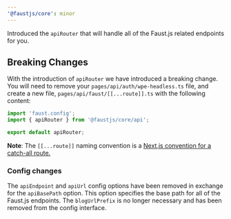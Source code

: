 ```yaml
---
'@faustjs/core': minor
---
```


Introduced the `apiRouter` that will handle all of the Faust.js related endpoints for you.

## Breaking Changes

With the introduction of `apiRouter` we have introduced a breaking change. You will need to remove your `pages/api/auth/wpe-headless.ts` file, and create a new file, `pages/api/faust/[[...route]].ts` with the following content:

```ts
import 'faust.config';
import { apiRouter } from '@faustjs/core/api';

export default apiRouter;
```

**Note**: The `[[...route]]` naming convention is a [Next.js convention for a catch-all route.](https://nextjs.org/docs/routing/dynamic-routes#optional-catch-all-routes)

### Config changes

The `apiEndpoint` and `apiUrl` config options have been removed in exchange for the `apiBasePath` option. This option specifies the base path for all of the Faust.js endpoints. The `blogUrlPrefix` is no longer necessary and has been removed from the config interface.
